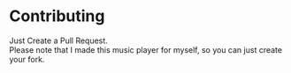 # Contributing
Just Create a Pull Request. <br />
Please note that I made this music player for myself, so you can just create your fork.
